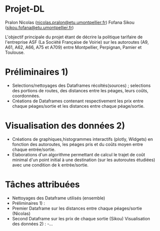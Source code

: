 # Projet-DL 
Pralon Nicolas (nicolas.pralon@etu.umontpellier.fr)
Fofana Sikou (sikou.fofana@etu.umontpellier.fr)

L'objectif principale du projet étant de décrire la politique tarifaire de l'entreprise ASF (La Société Française de Voirie) sur les autoroutes (A9, A61, A62, A66, A75 et A709)
entre Montpellier, Perpignan, Pamier et Toulouse. 
# Préliminaires 1)
- Selections/nettoyages des Dataframes récoltés(sources) ; selections des portions de routes, des distances entre les péages, leurs coûts, coordonnées.
- Créations de Dataframes contenant respectivement les prix entre chaque péages/sortie et les distances entre chaque péage/sortie.
# Visualisation des données 2)
- Créations de graphiques,histogrammes interactifs (plotly, Widgets) en fonction des autoroutes, les péages pris et du coûts moyen entre chaque entrée/sortie.
- Elaborations d'un algorithme permettant de calcul le trajet de coût minimal d'un point initial à une destination (sur les autoroutes étudiées) avec une condition de k entrée/sortie.
# Tâches attribuées 
- Nettoyages des Dataframe utilisés (ensemble)
- Préliminaires 1) :
- Premier Dataframe sur les distances entre chaque péages/sortie (Nicolas)
- Second Dataframe sur les prix de chaque sortie (Sikou)
Visualisation des données 2) :
-...
